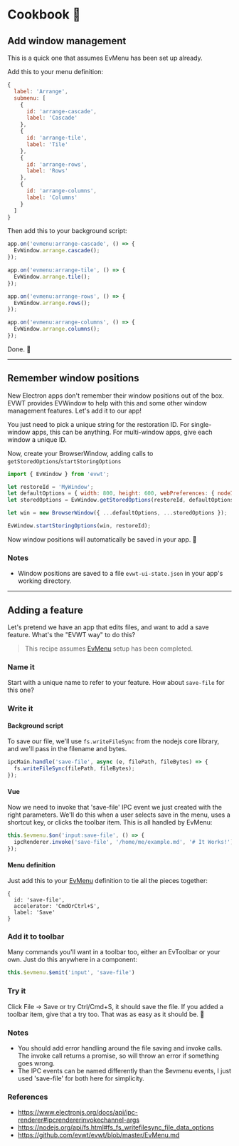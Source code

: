 # Cookbook 📒

## Add window management

This is a quick one that assumes EvMenu has been set up already.

Add this to your menu definition:

```js
{
  label: 'Arrange',
  submenu: [
    {
      id: 'arrange-cascade',
      label: 'Cascade'
    },
    {
      id: 'arrange-tile',
      label: 'Tile'
    },
    {
      id: 'arrange-rows',
      label: 'Rows'
    },
    {
      id: 'arrange-columns',
      label: 'Columns'
    }
  ]
}
```

Then add this to your background script:

```js
app.on('evmenu:arrange-cascade', () => {
  EvWindow.arrange.cascade();
});

app.on('evmenu:arrange-tile', () => {
  EvWindow.arrange.tile();
});

app.on('evmenu:arrange-rows', () => {
  EvWindow.arrange.rows();
});

app.on('evmenu:arrange-columns', () => {
  EvWindow.arrange.columns();
});
```

Done. 🎉

---

## Remember window positions

New Electron apps don't remember their window positions out of the box. EVWT provides EVWindow to help with this and some other window management features. Let's add it to our app!

You just need to pick a unique string for the restoration ID. For single-window apps, this can be anything. For multi-window apps, give each window a unique ID.

Now, create your BrowserWindow, adding calls to `getStoredOptions`/`startStoringOptions`
```js
import { EvWindow } from 'evwt';

let restoreId = 'MyWindow';
let defaultOptions = { width: 800, height: 600, webPreferences: { nodeIntegration: true } };
let storedOptions = EvWindow.getStoredOptions(restoreId, defaultOptions);

let win = new BrowserWindow({ ...defaultOptions, ...storedOptions });

EvWindow.startStoringOptions(win, restoreId);
```

Now window positions will automatically be saved in your app. 🎉

### Notes

* Window positions are saved to a file `evwt-ui-state.json` in your app's working directory.

---

## Adding a feature

Let's pretend we have an app that edits files, and want to add a save feature. What's the "EVWT way" to do this?

> This recipe assumes [EvMenu](https://github.com/evwt/evwt/blob/master/EvMenu.md) setup has been completed.

<!-- ### Plan it

First, note all the places that this functionality can happen

- File -> Save
- Cmd/Ctrl-S
- Click Save Button

You'll notice this pattern often that there's usually

- A menu item
- A keyboard shortcut
- A UI/toolbar button -->

### Name it

Start with a unique name to refer to your feature. How about `save-file` for this one?

### Write it

#### Background script

To save our file, we'll use `fs.writeFileSync` from the nodejs core library, and we'll pass in the filename and bytes.

```js
ipcMain.handle('save-file', async (e, filePath, fileBytes) => {
  fs.writeFileSync(filePath, fileBytes);
});
```

#### Vue

Now we need to invoke that 'save-file' IPC event we just created with the right parameters. We'll do this when a user selects save in the menu, uses a shortcut key, or clicks the toolbar item. This is all handled by EvMenu:

```js
this.$evmenu.$on('input:save-file', () => {
  ipcRenderer.invoke('save-file', '/home/me/example.md', '# It Works!');
});
```

#### Menu definition

Just add this to your [EvMenu](https://github.com/evwt/evwt/blob/master/EvMenu.md) definition to tie all the pieces together:

```
{
  id: 'save-file',
  accelerator: 'CmdOrCtrl+S',
  label: 'Save'
}
```

### Add it to toolbar

Many commands you'll want in a toolbar too, either an EvToolbar or your own. Just do this anywhere in a component:

```js
this.$evmenu.$emit('input', 'save-file')
```

### Try it

Click File -> Save or try Ctrl/Cmd+S, it should save the file. If you added a toolbar item, give that a try too. That was as easy as it should be. 🎉

### Notes

* You should add error handling around the file saving and invoke calls. The invoke call returns a promise, so will throw an error if something goes wrong.
* The IPC events can be named differently than the $evmenu events, I just used 'save-file' for both here for simplicity.

### References

- https://www.electronjs.org/docs/api/ipc-renderer#ipcrendererinvokechannel-args
- https://nodejs.org/api/fs.html#fs_fs_writefilesync_file_data_options
- https://github.com/evwt/evwt/blob/master/EvMenu.md

